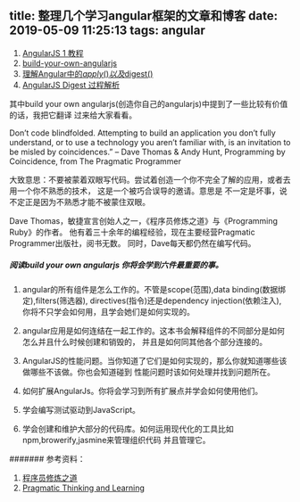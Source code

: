 title: 整理几个学习angular框架的文章和博客
date: 2019-05-09 11:25:13
tags: angular
---

1. [AngularJS 1 教程](https://hicc.me/angular-1-tutorial/)
2. [build-your-own-angularjs](http://teropa.info/build-your-own-angular/)
3. [理解Angular中的$apply()以及$digest()](https://blog.csdn.net/dm_vincent/article/details/38705099)
4. [AngularJS Digest 过程解析](https://blog.csdn.net/jaytalent/article/details/51112377)

其中build your own angularjs(创造你自己的angularjs)中提到了一些比较有价值的话，我把它翻译
过来给大家看看。

Don’t code blindfolded. Attempting to build an application you don’t fully
understand, or to use a technology you aren’t familiar with, is an invitation to
 be misled by coincidences.”
– Dave Thomas & Andy Hunt, Programming by Coincidence, from The Pragmatic Programmer

大致意思：不要被蒙着双眼写代码。尝试着创造一个你不完全了解的应用，或者去用一个你不熟悉的技术，
这是一个被巧合误导的邀请。意思是 不一定是坏事，说不定正是因为不熟悉才能不被蒙住双眼。

Dave Thomas，敏捷宣言创始人之一，《程序员修炼之道》与《Programming Ruby》的作者。
他有着三十余年的编程经验，现在主要经营Pragmatic Programmer出版社，阅书无数。
同时，Dave每天都仍然在编写代码。

##### 阅读build your own angularjs 你将会学到六件最重要的事。
1. angular的所有组件是怎么工作的。不管是scope(范围),data binding(数据绑定),filters(筛选器),
directives(指令)还是dependency injection(依赖注入), 你将不只学会如何用，且学会她们是如何实现的。

2. angular应用是如何连结在一起工作的。这本书会解释组件的不同部分是如何怎么并且什么时候创建和销毁的，
并且是如何同其他各个部分连接的。

3. AngularJS的性能问题。当你知道了它们是如何实现的，那么你就知道哪些该做哪些不该做。你也会知道碰到
性能问题时该如何处理并找到问题所在。

4. 如何扩展AngularJs。你将会学习到所有扩展点并学会如何使用他们。

5. 学会编写测试驱动到JavaScript。

6. 学会创建和维护大部分的代码库。如何运用现代化的工具比如npm,browerify,jasmine来管理组织代码
   并且管理它。

####### 参考资料：
1. [程序员修炼之道](http://developer.51cto.com/developer/davethomas/)
2. [Pragmatic Thinking and Learning](https://toolshed.com)
